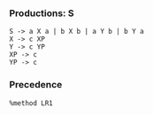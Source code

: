 ### Productions: S
```
S -> a X a | b X b | a Y b | b Y a
X -> c XP
Y -> c YP
XP -> c
YP -> c
```
### Precedence
```
%method LR1
```
